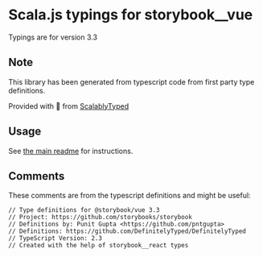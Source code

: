 
# Scala.js typings for storybook__vue

Typings are for version 3.3



## Note
This library has been generated from typescript code from first party type definitions.

Provided with :purple_heart: from [ScalablyTyped](https://github.com/oyvindberg/ScalablyTyped)

## Usage
See [the main readme](../../readme.md) for instructions.

## Comments

These comments are from the typescript definitions and might be useful:
```
// Type definitions for @storybook/vue 3.3
// Project: https://github.com/storybooks/storybook
// Definitions by: Punit Gupta <https://github.com/pntgupta>
// Definitions: https://github.com/DefinitelyTyped/DefinitelyTyped
// TypeScript Version: 2.3
// Created with the help of storybook__react types

```

